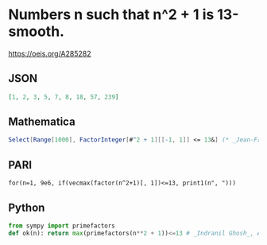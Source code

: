 # Numbers n such that n^2 \+ 1 is 13\-smooth\.
https://oeis.org/A285282
## JSON
```JSON
[1, 2, 3, 5, 7, 8, 18, 57, 239]
```
## Mathematica
```Mathematica
Select[Range[1000], FactorInteger[#^2 + 1][[-1, 1]] <= 13&] (* _Jean-François Alcover_, May 17 2017 *)
```
## PARI
```PARI
for(n=1, 9e6, if(vecmax(factor(n^2+1)[, 1])<=13, print1(n", ")))
```
## Python
```Python
from sympy import primefactors
def ok(n): return max(primefactors(n**2 + 1))<=13 # _Indranil Ghosh_, Apr 16 2017
```

